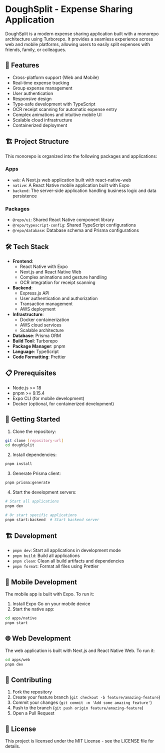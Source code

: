 # DoughSplit - Expense Sharing Application

DoughSplit is a modern expense sharing application built with a monorepo architecture using Turborepo. It provides a seamless experience across web and mobile platforms, allowing users to easily split expenses with friends, family, or colleagues.

## 🚀 Features

- Cross-platform support (Web and Mobile)
- Real-time expense tracking
- Group expense management
- User authentication
- Responsive design
- Type-safe development with TypeScript
- OCR receipt scanning for automatic expense entry
- Complex animations and intuitive mobile UI
- Scalable cloud infrastructure
- Containerized deployment

## 🏗️ Project Structure

This monorepo is organized into the following packages and applications:

### Apps

- `web`: A Next.js web application built with react-native-web
- `native`: A React Native mobile application built with Expo
- `backend`: The server-side application handling business logic and data persistence

### Packages

- `@repo/ui`: Shared React Native component library
- `@repo/typescript-config`: Shared TypeScript configurations
- `@repo/database`: Database schema and Prisma configurations

## 🛠️ Tech Stack

- **Frontend**:
  - React Native with Expo
  - Next.js and React Native Web
  - Complex animations and gesture handling
  - OCR integration for receipt scanning
- **Backend**:
  - Express.js API
  - User authentication and authorization
  - Transaction management
  - AWS deployment
- **Infrastructure**:
  - Docker containerization
  - AWS cloud services
  - Scalable architecture
- **Database**: Prisma ORM
- **Build Tool**: Turborepo
- **Package Manager**: pnpm
- **Language**: TypeScript
- **Code Formatting**: Prettier

## 📋 Prerequisites

- Node.js >= 18
- pnpm >= 9.15.4
- Expo CLI (for mobile development)
- Docker (optional, for containerized development)

## 🚀 Getting Started

1. Clone the repository:

```bash
git clone [repository-url]
cd doughSplit
```

2. Install dependencies:

```bash
pnpm install
```

3. Generate Prisma client:

```bash
pnpm prisma:generate
```

4. Start the development servers:

```bash
# Start all applications
pnpm dev

# Or start specific applications
pnpm start:backend  # Start backend server
```

## 🏗️ Development

- `pnpm dev`: Start all applications in development mode
- `pnpm build`: Build all applications
- `pnpm clean`: Clean all build artifacts and dependencies
- `pnpm format`: Format all files using Prettier

## 📱 Mobile Development

The mobile app is built with Expo. To run it:

1. Install Expo Go on your mobile device
2. Start the native app:

```bash
cd apps/native
pnpm start
```

## 🌐 Web Development

The web application is built with Next.js and React Native Web. To run it:

```bash
cd apps/web
pnpm dev
```

## 🤝 Contributing

1. Fork the repository
2. Create your feature branch (`git checkout -b feature/amazing-feature`)
3. Commit your changes (`git commit -m 'Add some amazing feature'`)
4. Push to the branch (`git push origin feature/amazing-feature`)
5. Open a Pull Request

## 📝 License

This project is licensed under the MIT License - see the LICENSE file for details.
